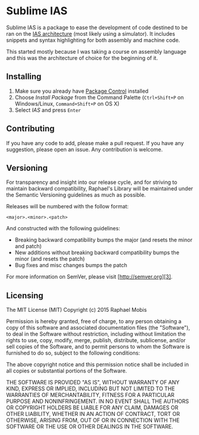 Sublime IAS
===========

Sublime IAS is a package to ease the development of code destined to be ran on the [IAS architecture][1] (most likely using a simulator). It includes snippets and syntax highlighting for both assembly and machine code.

This started mostly because I was taking a course on assembly language and this was the architecture of choice for the beginning of it.



Installing
----------

1. Make sure you already have [Package Control][2] installed
2. Choose *Install Package* from the Command Palette (`Ctrl+Shift+P` on Windows/Linux, `Command+Shift+P` on OS X)
3. Select *IAS* and press `Enter`



Contributing
------------

If you have any code to add, please make a pull request. If you have any suggestion, please open an issue. Any contribution is welcome.



Versioning
----------

For transparency and insight into our release cycle, and for striving to maintain backward compatibility, Raphael's Library will be maintained under the Semantic Versioning guidelines as much as possible.

Releases will be numbered with the follow format:

`<major>.<minor>.<patch>`

And constructed with the following guidelines:

* Breaking backward compatibility bumps the major (and resets the minor and patch)
* New additions without breaking backward compatibility bumps the minor (and resets the patch)
* Bug fixes and misc changes bumps the patch

For more information on SemVer, please visit [http://semver.org][3].



Licensing
---------

The MIT License (MIT)
Copyright (c) 2015 Raphael Mobis

Permission is hereby granted, free of charge, to any person obtaining a copy of this software and associated documentation files (the "Software"), to deal in the Software without restriction, including without limitation the rights to use, copy, modify, merge, publish, distribute, sublicense, and/or sell copies of the Software, and to permit persons to whom the Software is furnished to do so, subject to the following conditions:

The above copyright notice and this permission notice shall be included in all copies or substantial portions of the Software.

THE SOFTWARE IS PROVIDED "AS IS", WITHOUT WARRANTY OF ANY KIND, EXPRESS OR IMPLIED, INCLUDING BUT NOT LIMITED TO THE WARRANTIES OF MERCHANTABILITY, FITNESS FOR A PARTICULAR PURPOSE AND NONINFRINGEMENT. IN NO EVENT SHALL THE AUTHORS OR COPYRIGHT HOLDERS BE LIABLE FOR ANY CLAIM, DAMAGES OR OTHER LIABILITY, WHETHER IN AN ACTION OF CONTRACT, TORT OR OTHERWISE, ARISING FROM, OUT OF OR IN CONNECTION WITH THE SOFTWARE OR THE USE OR OTHER DEALINGS IN THE SOFTWARE.

[1]: https://en.wikipedia.org/wiki/IAS_machine
[2]: http://wbond.net/sublime_packages/package_control/
[3]: http://semver.org
